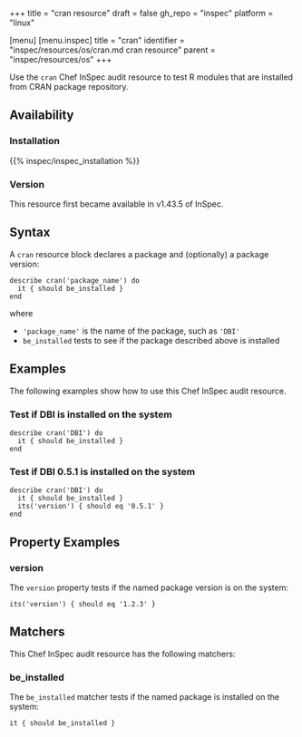 +++
title = "cran resource"
draft = false
gh_repo = "inspec"
platform = "linux"

[menu]
  [menu.inspec]
    title = "cran"
    identifier = "inspec/resources/os/cran.md cran resource"
    parent = "inspec/resources/os"
+++

Use the `cran` Chef InSpec audit resource to test R modules that are installed from CRAN package repository.

## Availability

### Installation

{{% inspec/inspec_installation %}}

### Version

This resource first became available in v1.43.5 of InSpec.

## Syntax

A `cran` resource block declares a package and (optionally) a package version:

    describe cran('package_name') do
      it { should be_installed }
    end

where

- `'package_name'` is the name of the package, such as `'DBI'`
- `be_installed` tests to see if the package described above is installed

## Examples

The following examples show how to use this Chef InSpec audit resource.

### Test if DBI is installed on the system

    describe cran('DBI') do
      it { should be_installed }
    end

### Test if DBI 0.5.1 is installed on the system

    describe cran('DBI') do
      it { should be_installed }
      its('version') { should eq '0.5.1' }
    end

## Property Examples

### version

The `version` property tests if the named package version is on the system:

    its('version') { should eq '1.2.3' }

## Matchers

This Chef InSpec audit resource has the following matchers:

### be_installed

The `be_installed` matcher tests if the named package is installed on the system:

    it { should be_installed }
